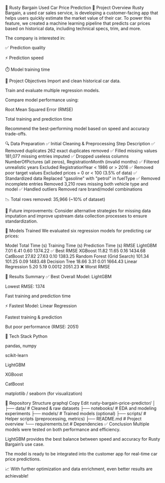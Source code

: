 🚗 Rusty Bargain Used Car Price Prediction
📌 Project Overview
Rusty Bargain, a used car sales service, is developing a customer-facing app that helps users quickly estimate the market value of their car. To power this feature, we created a machine learning pipeline that predicts car prices based on historical data, including technical specs, trim, and more.

The company is interested in:

✅ Prediction quality

⚡ Prediction speed

⏱️ Model training time

📂 Project Objectives
Import and clean historical car data.

Train and evaluate multiple regression models.

Compare model performance using:

Root Mean Squared Error (RMSE)

Total training and prediction time

Recommend the best-performing model based on speed and accuracy trade-offs.

🔍 Data Preparation
✅ Initial Cleaning & Preprocessing
Step	Description
✅ Removed duplicates	262 exact duplicates removed
✅ Filled missing values	181,077 missing entries imputed
✅ Dropped useless columns	NumberOfPictures (all zeros), RegistrationMonth (invalid months)
✅ Filtered unrealistic years	Excluded RegistrationYear < 1986 or > 2016
✅ Removed poor target values	Excluded prices = 0 or < 100 (3.5% of data)
✅ Standardized data	Replaced "gasoline" with "petrol" in fuelType
✅ Removed incomplete entries	Removed 3,210 rows missing both vehicle type and model
✅ Handled outliers	Removed rare brand/model combinations

📉 Total rows removed: 35,966 (~10% of dataset)

🔧 Future improvements: Consider alternative strategies for missing data imputation and improve upstream data collection processes to ensure standardization.

🧠 Models Trained
We evaluated six regression models for predicting car prices:

Model	Total Time (s)	Training Time (s)	Prediction Time (s)	RMSE
LightGBM	7.01	6.41	0.60	1374.22 ✅ Best RMSE
XGBoost	11.82	11.65	0.16	1434.68
CatBoost	27.82	27.63	0.10	1383.25
Random Forest (Grid Search)	101.34	101.25	0.09	1483.48
Decision Tree	18.66	3.31	0.01	1664.43
Linear Regression	5.20	5.19	0.0012	2051.23 ❌ Worst RMSE

🏁 Results Summary
✅ Best Overall Model: LightGBM

Lowest RMSE: 1374

Fast training and prediction time

⚡ Fastest Model: Linear Regression

Fastest training & prediction

But poor performance (RMSE: 2051)

🔧 Tech Stack
Python

pandas, numpy

scikit-learn

LightGBM

XGBoost

CatBoost

matplotlib / seaborn (for visualization)

📁 Repository Structure
graphql
Copy
Edit
rusty-bargain-price-predictor/
│
├── data/                     # Cleaned & raw datasets
├── notebooks/                # EDA and modeling experiments
├── models/                   # Trained models (optional)
├── scripts/                  # Helper scripts (preprocessing, metrics)
├── README.md                 # Project overview
└── requirements.txt          # Dependencies
✅ Conclusion
Multiple models were tested on both performance and efficiency.

LightGBM provides the best balance between speed and accuracy for Rusty Bargain’s use case.

The model is ready to be integrated into the customer app for real-time car price predictions.

📈 With further optimization and data enrichment, even better results are achievable!



